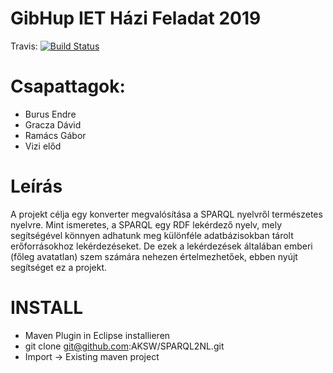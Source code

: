 # GibHup IET Házi Feladat 2019

Travis: [![Build Status](https://travis-ci.org/BME-MIT-IET/GibHup-iet-2019.svg?branch=master)](https://travis-ci.org/BME-MIT-IET/GibHup-iet-2019)

# Csapattagok:


- Burus Endre
- Gracza Dávid
- Ramács Gábor
- Vizi előd 

# Leírás


A projekt célja egy konverter megvalósítása a SPARQL nyelvről természetes nyelvre. Mint ismeretes, a SPARQL egy RDF lekérdező nyelv, mely segítségével könnyen adhatunk meg különféle adatbázisokban tárolt erőforrásokhoz lekérdezéseket. De ezek a lekérdezések általában emberi (főleg avatatlan) szem számára nehezen értelmezhetőek, ebben nyújt segítséget ez a projekt.

# INSTALL

- Maven Plugin in Eclipse installieren
- git clone git@github.com:AKSW/SPARQL2NL.git
- Import -> Existing maven project 

